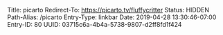 Title: picarto
Redirect-To: https://picarto.tv/fluffycritter
Status: HIDDEN
Path-Alias: /picarto
Entry-Type: linkbar
Date: 2019-04-28 13:30:46-07:00
Entry-ID: 80
UUID: 03715c6a-4b4a-5738-9807-d2ff8fd1f424

